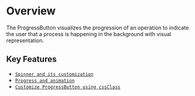 # Overview

The ProgressButton visualizes the progression of an operation to indicate the user that a process is happening in the background with visual representation.

## Key Features

* [`Spinner and its customization`](spinner-and-progress#spinner)
* [`Progress and animation`](spinner-and-progress#progress)
* [`Customize ProgressButton using cssClass`](how-to/customize-progress-using-cssclass)